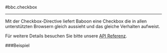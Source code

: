 #bbc.checkbox

- - -

Mit der Checkbox-Directive liefert Baboon eine Checkbox die in allen unterstützten Browsern gleich aussieht und das gleiche Verhalten aufweist.

Für weitere Details besuchen Sie bitte unsere <a href="/doc#/api/bbc.alert.directive:bbcAlert" target="_self">API Referenz</a>.

###Beispiel